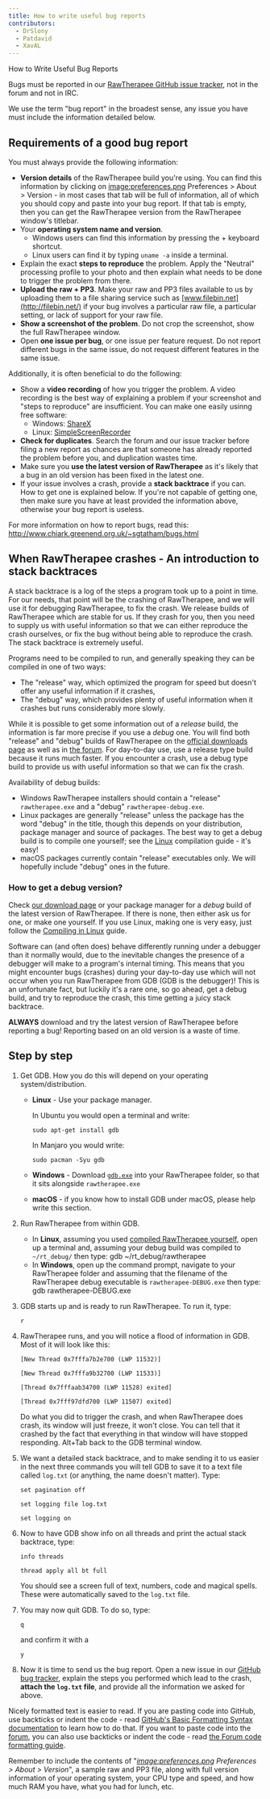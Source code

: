 ```yaml
---
title: How to write useful bug reports
contributors:
  - DrSlony
  - Patdavid
  - XavAL
---
```


<div class="pagetitle">

How to Write Useful Bug Reports

</div>

Bugs must be reported in our [RawTherapee GitHub issue
tracker](https://github.com/Beep6581/RawTherapee), not in the forum and
not in IRC.

We use the term "bug report" in the broadest sense, any issue you have
must include the information detailed below.

## Requirements of a good bug report

You must always provide the following information:

- **Version details** of the RawTherapee build you're using. You can
  find this information by clicking on
  [image:preferences.png](image:preferences.png) Preferences
  \> About \> Version - in most cases that tab will be full of
  information, all of which you should copy and paste into your bug
  report. If that tab is empty, then you can get the RawTherapee version
  from the RawTherapee window's titlebar.
- Your **operating system name and version**.
  - Windows users can find this information by pressing the + keyboard
    shortcut.
  - Linux users can find it by typing `uname -a` inside a terminal.
- Explain the exact **steps to reproduce** the problem. Apply the
  "Neutral" processing profile to your photo and then explain what needs
  to be done to trigger the problem from there.
- **Upload the raw + PP3**. Make your raw and PP3 files available to us
  by uploading them to a file sharing service such as
  [www.filebin.net](http://filebin.net/) if your bug involves a
  particular raw file, a particular setting, or lack of support for your
  raw file.
- **Show a screenshot of the problem**. Do not crop the screenshot, show
  the full RawTherapee window.
- Open **one issue per bug**, or one issue per feature request. Do not
  report different bugs in the same issue, do not request different
  features in the same issue.

Additionally, it is often beneficial to do the following:

- Show a **video recording** of how you trigger the problem. A video
  recording is the best way of explaining a problem if your screenshot
  and "steps to reproduce" are insufficient. You can make one easily
  usinng free software:
  - Windows: [ShareX](https://getsharex.com/)
  - Linux:
    [SimpleScreenRecorder](http://www.maartenbaert.be/simplescreenrecorder/)
- **Check for duplicates**. Search the forum and our issue tracker
  before filing a new report as chances are that someone has already
  reported the problem before you, and duplication wastes time.
- Make sure you **use the latest version of RawTherapee** as it's likely
  that a bug in an old version has been fixed in the latest one.
- If your issue involves a crash, provide a **stack backtrace** if you
  can. How to get one is explained below. If you're not capable of
  getting one, then make sure you have at least provided the information
  above, otherwise your bug report is useless.

For more information on how to report bugs, read this:
<http://www.chiark.greenend.org.uk/~sgtatham/bugs.html>

## When RawTherapee crashes - An introduction to stack backtraces

A stack backtrace is a log of the steps a program took up to a point in
time. For our needs, that point will be the crashing of RawTherapee, and
we will use it for debugging RawTherapee, to fix the crash. We release
builds of RawTherapee which are stable for us. If they crash for you,
then you need to supply us with useful information so that we can either
reproduce the crash ourselves, or fix the bug without being able to
reproduce the crash. The stack backtrace is extremely useful.

Programs need to be compiled to run, and generally speaking they can be
compiled in one of two ways:

- The "release" way, which optimized the program for speed but doesn't
  offer any useful information if it crashes,
- The "debug" way, which provides plenty of useful information when it
  crashes but runs considerably more slowly.

While it is possible to get some information out of a *release* build,
the information is far more precise if you use a *debug* one. You will
find both "release" and "debug" builds of RawTherapee on the [official
downloads page](http://rawtherapee.com/downloads) as well as in [the
forum](https://discuss.pixls.us/c/software/rawtherapee). For day-to-day
use, use a release type build because it runs much faster. If you
encounter a crash, use a debug type build to provide us with useful
information so that we can fix the crash.

Availability of debug builds:

- Windows RawTherapee installers should contain a "release"
  `rawtherapee.exe` and a "debug" `rawtherapee-debug.exe`.
- Linux packages are generally "release" unless the package has the word
  "debug" in the title, though this depends on your distribution,
  package manager and source of packages. The best way to get a debug
  build is to compile one yourself; see the [Linux](linux)
  compilation guide - it's easy!
- macOS packages currently contain "release" executables only. We will
  hopefully include "debug" ones in the future.

### How to get a debug version?

Check [our download page](http://rawtherapee.com/downloads) or your
package manager for a *debug* build of the latest version of
RawTherapee. If there is none, then either ask us for one, or make one
yourself. If you use Linux, making one is very easy, just follow the
[Compiling in Linux](linux) guide.

Software can (and often does) behave differently running under a
debugger than it normally would, due to the inevitable changes the
presence of a debugger will make to a program's internal timing. This
means that you might encounter bugs (crashes) during your day-to-day use
which will not occur when you run RawTherapee from GDB (GDB is the
debugger)! This is an unfortunate fact, but luckily it's a rare one, so
go ahead, get a debug build, and try to reproduce the crash, this time
getting a juicy stack backtrace.

**ALWAYS** download and try the latest version of RawTherapee before
reporting a bug! Reporting based on an old version is a waste of time.

## Step by step

1.  Get GDB. How you do this will depend on your operating
    system/distribution.
    - **Linux** - Use your package manager.
        
      In Ubuntu you would open a terminal and write:

          sudo apt-get install gdb

      In Manjaro you would write:

          sudo pacman -Syu gdb
    - **Windows** - Download
      [`gdb.exe`](http://www.equation.com/ftpdir/gdb/64/gdb.exe) into
      your RawTherapee folder, so that it sits alongside
      `rawtherapee.exe`
    - **macOS** - if you know how to install GDB under macOS, please
      help write this section.
2.  Run RawTherapee from within GDB.
    - In **Linux**, assuming you used [compiled RawTherapee
      yourself](Linux#Compiling:_The_Manual_Way.md), open up a
      terminal and, assuming your debug build was compiled to
      `~/rt_debug/` then type:
          gdb ~/rt_debug/rawtherapee
    - In **Windows**, open up the command prompt, navigate to your
      RawTherapee folder and assuming that the filename of the
      RawTherapee debug executable is `rawtherapee-DEBUG.exe` then type:
          gdb rawtherapee-DEBUG.exe
3.  GDB starts up and is ready to run RawTherapee. To run it, type:
      
        r
4.  RawTherapee runs, and you will notice a flood of information in GDB.
    Most of it will look like this:
      
    `[New Thread 0x7fffa7b2e700 (LWP 11532)]`

    `[New Thread 0x7fffa9b32700 (LWP 11533)]`

    `[Thread 0x7fffaab34700 (LWP 11528) exited]`

    `[Thread 0x7fff97dfd700 (LWP 11507) exited]`

    Do what you did to trigger the crash, and when RawTherapee does
    crash, its window will just freeze, it won't close. You can tell
    that it crashed by the fact that everything in that window will have
    stopped responding. Alt+Tab back to the GDB terminal window.
5.  We want a detailed stack backtrace, and to make sending it to us
    easier in the next three commands you will tell GDB to save it to a
    text file called `log.txt` (or anything, the name doesn't matter).
    Type:
      
        set pagination off

        set logging file log.txt

        set logging on
6.  Now to have GDB show info on all threads and print the actual stack
    backtrace, type:
      
        info threads

        thread apply all bt full

    You should see a screen full of text, numbers, code and magical
    spells. These were automatically saved to the `log.txt` file.
7.  You may now quit GDB. To do so, type:
      
        q

    and confirm it with a

        y
8.  Now it is time to send us the bug report. Open a new issue in our
    [GitHub bug
    tracker](https://github.com/Beep6581/RawTherapee/issues/new),
    explain the steps you performed which lead to the crash, **attach
    the `log.txt` file**, and provide all the information we asked for
    above.

Nicely formatted text is easier to read. If you are pasting code into
GitHub, use backticks or indent the code - read [GitHub's Basic
Formatting Syntax
documentation](https://guides.github.com/features/mastering-markdown/)
to learn how to do that. If you want to paste code into the
[forum](https://discuss.pixls.us/c/software/rawtherapee), you can also
use backticks or indent the code - read [the Forum code formatting
guide](Forum.md).

Remember to include the contents of
"*[image:preferences.png](image:preferences.png) Preferences
\> About \> Version*", a sample raw and PP3 file, along with full
version information of your operating system, your CPU type and speed,
and how much RAM you have, what you had for lunch, etc.

